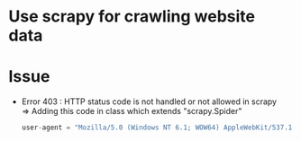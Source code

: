 # Use scrapy for crawling website data

# Issue

* Error 403 : HTTP status code is not handled or not allowed in scrapy <br/>
    => Adding this code in class which extends "scrapy.Spider"
    ```python
    user-agent = "Mozilla/5.0 (Windows NT 6.1; WOW64) AppleWebKit/537.1 (KHTML, like Gecko) Chrome/22.0.1207.1 Safari/537.1"
    ```